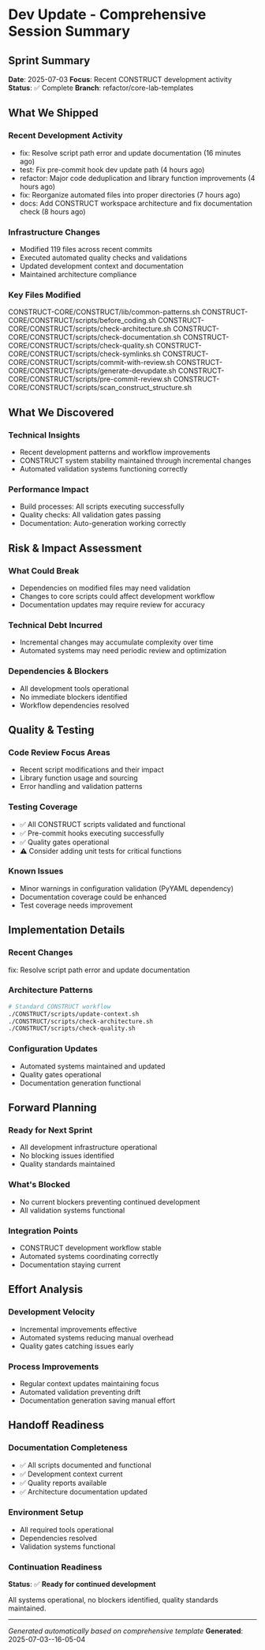 # Dev Update - Comprehensive Session Summary

## Sprint Summary
**Date**: 2025-07-03
**Focus**: Recent CONSTRUCT development activity
**Status**: ✅ Complete
**Branch**: refactor/core-lab-templates

## What We Shipped

### Recent Development Activity
- fix: Resolve script path error and update documentation (16 minutes ago)
- test: Fix pre-commit hook dev update path (4 hours ago)
- refactor: Major code deduplication and library function improvements (4 hours ago)
- fix: Reorganize automated files into proper directories (7 hours ago)
- docs: Add CONSTRUCT workspace architecture and fix documentation check (8 hours ago)

### Infrastructure Changes
- Modified      119 files across recent commits
- Executed automated quality checks and validations
- Updated development context and documentation
- Maintained architecture compliance

### Key Files Modified
CONSTRUCT-CORE/CONSTRUCT/lib/common-patterns.sh
CONSTRUCT-CORE/CONSTRUCT/scripts/before_coding.sh
CONSTRUCT-CORE/CONSTRUCT/scripts/check-architecture.sh
CONSTRUCT-CORE/CONSTRUCT/scripts/check-documentation.sh
CONSTRUCT-CORE/CONSTRUCT/scripts/check-quality.sh
CONSTRUCT-CORE/CONSTRUCT/scripts/check-symlinks.sh
CONSTRUCT-CORE/CONSTRUCT/scripts/commit-with-review.sh
CONSTRUCT-CORE/CONSTRUCT/scripts/generate-devupdate.sh
CONSTRUCT-CORE/CONSTRUCT/scripts/pre-commit-review.sh
CONSTRUCT-CORE/CONSTRUCT/scripts/scan_construct_structure.sh

## What We Discovered

### Technical Insights
- Recent development patterns and workflow improvements
- CONSTRUCT system stability maintained through incremental changes
- Automated validation systems functioning correctly

### Performance Impact
- Build processes: All scripts executing successfully
- Quality checks: All validation gates passing
- Documentation: Auto-generation working correctly

## Risk & Impact Assessment

### What Could Break
- Dependencies on modified files may need validation
- Changes to core scripts could affect development workflow
- Documentation updates may require review for accuracy

### Technical Debt Incurred
- Incremental changes may accumulate complexity over time
- Automated systems may need periodic review and optimization

### Dependencies & Blockers
- All development tools operational
- No immediate blockers identified
- Workflow dependencies resolved

## Quality & Testing

### Code Review Focus Areas
- Recent script modifications and their impact
- Library function usage and sourcing
- Error handling and validation patterns

### Testing Coverage
- ✅ All CONSTRUCT scripts validated and functional
- ✅ Pre-commit hooks executing successfully
- ✅ Quality gates operational
- ⚠️ Consider adding unit tests for critical functions

### Known Issues
- Minor warnings in configuration validation (PyYAML dependency)
- Documentation coverage could be enhanced
- Test coverage needs improvement

## Implementation Details

### Recent Changes
fix: Resolve script path error and update documentation

### Architecture Patterns
```bash
# Standard CONSTRUCT workflow
./CONSTRUCT/scripts/update-context.sh
./CONSTRUCT/scripts/check-architecture.sh
./CONSTRUCT/scripts/check-quality.sh
```

### Configuration Updates
- Automated systems maintained and updated
- Quality gates operational
- Documentation generation functional

## Forward Planning

### Ready for Next Sprint
- All development infrastructure operational
- No blocking issues identified
- Quality standards maintained

### What's Blocked
- No current blockers preventing continued development
- All validation systems functional

### Integration Points
- CONSTRUCT development workflow stable
- Automated systems coordinating correctly
- Documentation staying current

## Effort Analysis

### Development Velocity
- Incremental improvements effective
- Automated systems reducing manual overhead
- Quality gates catching issues early

### Process Improvements
- Regular context updates maintaining focus
- Automated validation preventing drift
- Documentation generation saving manual effort

## Handoff Readiness

### Documentation Completeness
- ✅ All scripts documented and functional
- ✅ Development context current
- ✅ Quality reports available
- ✅ Architecture documentation updated

### Environment Setup
- All required tools operational
- Dependencies resolved
- Validation systems functional

### Continuation Readiness
**Status**: ✅ **Ready for continued development**

All systems operational, no blockers identified, quality standards maintained.

---
*Generated automatically based on comprehensive template*
**Generated**: 2025-07-03--16-05-04
